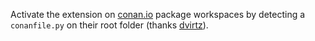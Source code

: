 Activate the extension on [conan.io](https://conan.io) package workspaces by detecting a `conanfile.py` on their root folder (thanks [dvirtz](https://github.com/dvirtz)).
